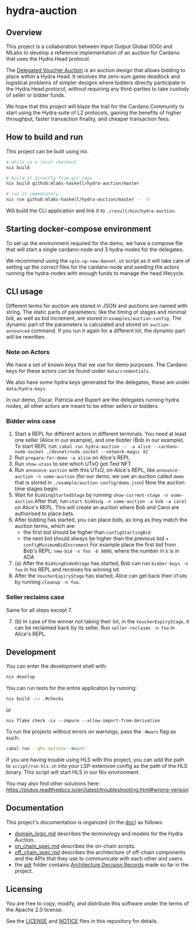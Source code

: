# hydra-auction

## Overview

This project is a collaboration between Input Output Global (IOG) and MLabs
to develop a reference implementation of an auction for Cardano
that uses the Hydra Head protocol.

The [Delegated Voucher Auction](https://iohk.io/en/blog/posts/2023/01/20/implementing-auction-projects-using-hydra/)
is an auction design that allows bidding to place within a Hydra Head.
It resolves the zero-sum game deadlock and logistical problems of
simpler designs where bidders directly participate in the Hydra Head protocol,
without requiring any third-parties to take custody
of seller or bidder funds.

We hope that this project will blaze the trail for the Cardano Community
to start using the Hydra suite of L2 protocols,
gaining the benefits of higher throughput, faster transaction finality,
and cheaper transaction fees.

## How to build and run

This project can be built using nix.

```bash
# while in a local checkout
nix build

# build it directly from git repo
nix build github:mlabs-haskell/hydra-auction/master

# run it immediately
nix run github:mlabs-haskell/hydra-auction/master -- -h
```

Will build the CLI application and link it to `./result/bin/hydra-auction`.

## Starting docker-compose environment

To set up the environment required for the demo, we have a compose file
that will start a single cardano-node and 3 hydra-nodes for the delegates.

We recommend using the `spin-up-new-devnet.sh` script
as it will take care of setting up the correct files for the cardano-node
and seeding the actors running the hydra-nodes with enough funds to manage the head lifecycle.

## CLI usage

Different terms for auction are stored in JSON and auctions are named with string.
The static parts of parameters: like the timing of stages and minimal bid, as well as
bid increment, are stored in `examples/auction-config`.
The dynamic part of the parameters is calculated and stored on `auction-announced`
command. If you run it again for a different lot, the dynamic part will be rewritten.

### Note on Actors

We have a set of known keys that we use for demo purposes.
The Cardano keys for these actors can be found under `data/credentials`.

We also have some hydra keys generated for the delegates, these are under `data/hydra-keys`.

In our demo, Oscar, Patricia and Rupert are the delegates running hydra nodes,
all other actors are meant to be either sellers or bidders.

### Bidder wins case

1. Start a REPL for different actors in different terminals.
   You need at least one seller (Alice in our example),
   and one bidder (Bob in our example).
   To start REPL run:
   `cabal run hydra-auction -- -a alice --cardano-node-socket ./devnet/node.socket --network-magic 42`
2. Run `prepare-for-demo -a alice` on Alice's REPL
3. Run `show-utxos` to see which UTxO got Test NFT
4. Run `announce-auction` with this UTxO, on Alice's REPL, like
   `announce-auction -n some-auction` (for our demo, we use an auction called `demo` that is stored in
   `./example/auction-config/demo.json`)
   Now the auction time stages begin.
5. Wait for `BiddingStartedStage` by running `show-current-stage -n some-auction`
   After that, run `start-bidding -n some-auction -a bob -a carol` on Alice's REPL.
   This will create an auction where Bob and Carol are authorised to place bets.
6. After bidding has started, you can place bids, as long as they match the auction terms, which are:
   - the first bid should be higher than `configStartingBid`
   - the next bid should always be higher than the previous bid + `configMinimumBidIncrement`
   For example place the first bid from Bob's REPL:
   `new-bid -n foo -b 8000`, where the number in `b` is in ADA
7. (a) After the `BiddingEndedStage` has started, Bob can run `bidder-buys -n foo` in his REPL and receives
   his winning lot.
8. After the `VoucherExpiryStage` has started, Alice can get back their `UTxO`s by running `cleanup -n foo`.

### Seller reclaims case

Same for all steps except 7.

7. (b) In case of the winner not taking their lot, in the `VoucherExpiryStage`,
   it can be reclaimed back by its seller.
   Run `seller-reclaims -n foo` in Alice's REPL.

## Development

You can enter the development shell with:

```bash
nix develop
```

You can run tests for the entire application by running:

```bash
nix build -Lv .#checks
```
or

`nix flake check -Lv --impure --allow-import-from-derivation`

To run the projects without errors on warnings, pass the `-Wwarn` flag as such:
```bash
cabal run --ghc-option='-Wwarn'
```

If you are having trouble using HLS with this project, you can
add the path to `script/run-hls.sh` into your LSP-extension config
as the path of the HLS binary.
This script will start HLS in our Nix environment.

You may also find other solutions here:
https://plutus.readthedocs.io/en/latest/troubleshooting.html#wrong-version

## Documentation

This project's documentation is organized (in the [doc](doc)) as follows:

- [domain_logic.md](doc/domain_logic.md) describes the terminology and models
for the Hydra Auction.
- [on_chain_spec.md](doc/on_chain_spec.md) describes the on-chain scripts.
- [off_chain_spec.md](doc/off_chain_spec.md) describes the architecture of off-chain components
and the APIs that they use to communicate with each other
and users.
- the [adr](doc/adr) folder contains [Architecture Decision Records](https://adr.github.io/) made so far in the project.

## Licensing

You are free to copy, modify, and distribute this software
under the terms of the Apache 2.0 license.

See the [LICENSE](/LICENSE) and [NOTICE](/NOTICE) files in this repository for details.
